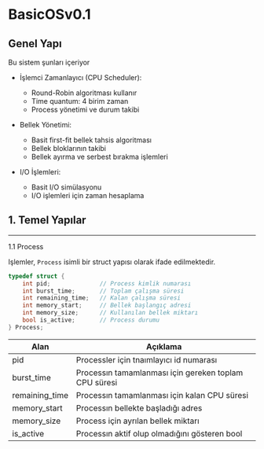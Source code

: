 # BasicOSv0.1

## Genel Yapı
Bu sistem şunları içeriyor

+ İşlemci Zamanlayıcı (CPU Scheduler):

  - Round-Robin algoritması kullanır
  - Time quantum: 4 birim zaman
  - Process yönetimi ve durum takibi


+ Bellek Yönetimi:

  - Basit first-fit bellek tahsis algoritması
  - Bellek bloklarının takibi
  - Bellek ayırma ve serbest bırakma işlemleri


+ I/O İşlemleri:

  - Basit I/O simülasyonu
  - I/O işlemleri için zaman hesaplama



## 1. Temel Yapılar 
--------

1.1 Process

Işlemler, `Process` isimli bir struct yapısı olarak ifade edilmektedir.

```c
typedef struct {
    int pid;              // Process kimlik numarası
    int burst_time;       // Toplam çalışma süresi
    int remaining_time;   // Kalan çalışma süresi
    int memory_start;     // Bellek başlangıç adresi
    int memory_size;      // Kullanılan bellek miktarı
    bool is_active;       // Process durumu
} Process;
```
|Alan | Açıklama |
|---------|---------------------------|
|pid| Processler için tnaımlayıcı id numarası|
|burst_time|Processın tamamlanması için gereken toplam CPU süresi|
|remaining_time|Processın tamamlanması için kalan CPU süresi|
|memory_start|Processın bellekte başladığı adres|
|memory_size|Process için ayrılan bellek miktarı|
|is_active|Processın aktif olup olmadığını gösteren bool|


